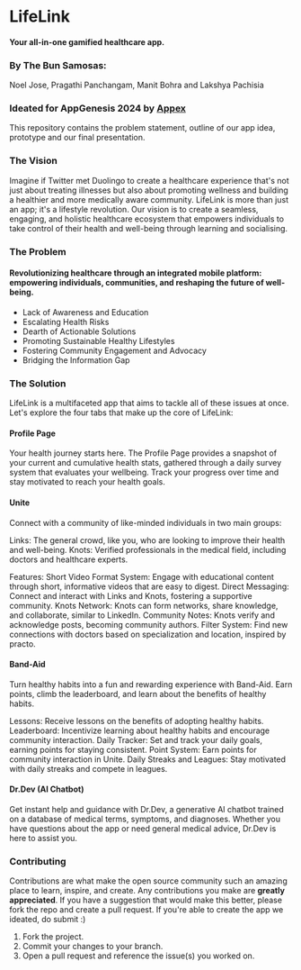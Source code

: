 # LifeLink
#### Your all-in-one gamified healthcare app.
### By The Bun Samosas:
Noel Jose, Pragathi Panchangam, Manit Bohra and Lakshya Pachisia

### Ideated for AppGenesis 2024 by [Appex](https://github.com/Appex-Pesu)
This repository contains the problem statement, outline of our app idea, prototype and our final presentation.

### The Vision
Imagine if Twitter met Duolingo to create a healthcare experience that's not just about treating illnesses but also about promoting wellness and building a healthier and more medically aware community. LifeLink is more than just an app; it's a lifestyle revolution. Our vision is to create a seamless, engaging, and holistic healthcare ecosystem that empowers individuals to take control of their health and well-being through learning and socialising.

### The Problem
#### Revolutionizing healthcare through an integrated mobile platform: empowering individuals, communities, and reshaping the future of well-being.
- Lack of Awareness and Education
- Escalating Health Risks
- Dearth of Actionable Solutions
- Promoting Sustainable Healthy Lifestyles
- Fostering Community Engagement and Advocacy
- Bridging the Information Gap

### The Solution
LifeLink is a multifaceted app that aims to tackle all of these issues at once. Let's explore the four tabs that make up the core of LifeLink:

#### Profile Page
Your health journey starts here. The Profile Page provides a snapshot of your current and cumulative health stats, gathered through a daily survey system that evaluates your wellbeing. Track your progress over time and stay motivated to reach your health goals.

#### Unite
Connect with a community of like-minded individuals in two main groups:

Links: The general crowd, like you, who are looking to improve their health and well-being.
Knots: Verified professionals in the medical field, including doctors and healthcare experts.

Features:
Short Video Format System: Engage with educational content through short, informative videos that are easy to digest.
Direct Messaging: Connect and interact with Links and Knots, fostering a supportive community.
Knots Network: Knots can form networks, share knowledge, and collaborate, similar to LinkedIn.
Community Notes: Knots verify and acknowledge posts, becoming community authors.
Filter System: Find new connections with doctors based on specialization and location, inspired by practo.

#### Band-Aid
Turn healthy habits into a fun and rewarding experience with Band-Aid. Earn points, climb the leaderboard, and learn about the benefits of healthy habits.

Lessons: Receive lessons on the benefits of adopting healthy habits.
Leaderboard: Incentivize learning about healthy habits and encourage community interaction.
Daily Tracker: Set and track your daily goals, earning points for staying consistent.
Point System: Earn points for community interaction in Unite.
Daily Streaks and Leagues: Stay motivated with daily streaks and compete in leagues.

#### Dr.Dev (AI Chatbot)
Get instant help and guidance with Dr.Dev, a generative AI chatbot trained on a database of medical terms, symptoms, and diagnoses. Whether you have questions about the app or need general medical advice, Dr.Dev is here to assist you.

### Contributing
Contributions are what make the open source community such an amazing place to learn, inspire, and create. Any contributions you make are **greatly appreciated**.
If you have a suggestion that would make this better, please fork the repo and create a pull request. If you're able to create the app we ideated, do submit :)

1. Fork the project.
2. Commit your changes to your branch. 
3. Open a pull request and reference the issue(s) you worked on.
